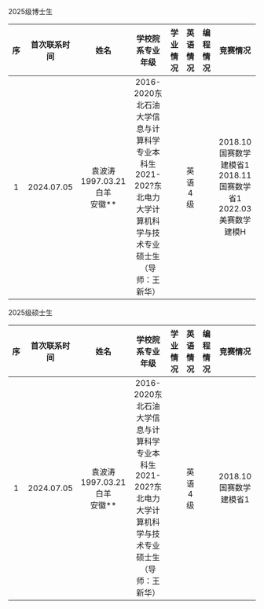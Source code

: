 2025级博士生

序|首次联系时间|姓名|学校院系专业年级|学业情况|英语情况|编程情况|竞赛情况
:-:|:-:|:-:|:-:|:-:|:-:|:-:|:-:
1|2024.07.05|袁波涛<BR>1997.03.21白羊<BR>安徽**|2016-2020东北石油大学信息与计算科学专业本科生<BR>2021-202?东北电力大学计算机科学与技术专业硕士生（导师：王新华）||英语4级||2018.10国赛数学建模省1<BR>2018.11国赛数学省1<BR>2022.03美赛数学建模H

2025级硕士生

序|首次联系时间|姓名|学校院系专业年级|学业情况|英语情况|编程情况|竞赛情况
:-:|:-:|:-:|:-:|:-:|:-:|:-:|:-:
1|2024.07.05|袁波涛<BR>1997.03.21白羊<BR>安徽**|2016-2020东北石油大学信息与计算科学专业本科生<BR>2021-202?东北电力大学计算机科学与技术专业硕士生（导师：王新华）||英语4级||2018.10国赛数学建模省1|2019.07数据挖掘挑战赛国2<BR>2022.03美赛数学建模H

